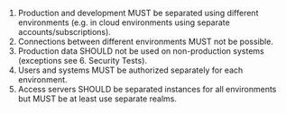 1. Production and development MUST be separated using different environments (e.g. in cloud environments using separate accounts/subscriptions).
2. Connections between different environments MUST not be possible.
3. Production data SHOULD not be used on non-production systems (exceptions see 6. Security Tests). 
4. Users and systems MUST be authorized separately for each environment.
5. Access servers SHOULD be separated instances for all environments but MUST be at least use separate realms.